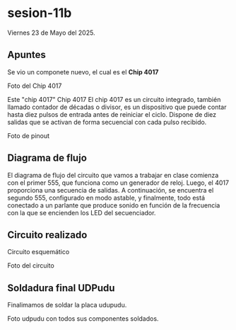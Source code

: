 # sesion-11b

Viernes 23 de Mayo del 2025.

## Apuntes

Se vio un componete nuevo, el cual es el **Chip 4017**

Foto del Chip 4017



Este "chip 4017" Chip 4017
El chip 4017 es un circuito integrado, también llamado contador de décadas o divisor, es un dispositivo que puede contar hasta diez pulsos de entrada antes de reiniciar el ciclo. Dispone de diez salidas que se activan de forma secuencial con cada pulso recibido.

Foto de pinout


## Diagrama de flujo

El diagrama de flujo del circuito que vamos a trabajar en clase comienza con el primer 555, que funciona como un generador de reloj. Luego, el 4017 proporciona una secuencia de salidas. A continuación, se encuentra el segundo 555, configurado en modo astable, y finalmente, todo está conectado a un parlante que produce sonido en función de la frecuencia con la que se encienden los LED del secuenciador.


## Circuito realizado

Circuito esquemático

Foto del circuito

## Soldadura final UDPudu
Finalimamos de soldar la placa udupudu.

Foto udpudu con todos sus componentes soldados.
